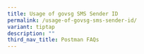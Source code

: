 ```yaml
---
title: Usage of govsg SMS Sender ID
permalink: /usage-of-govsg-sms-sender-id/
variant: tiptap
description: ""
third_nav_title: Postman FAQs
---
```

